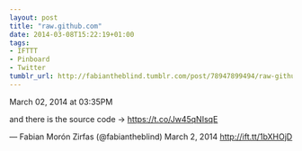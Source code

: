 ```yaml
---
layout: post
title: "raw.github.com"
date: 2014-03-08T15:22:19+01:00
tags:
- IFTTT
- Pinboard
- Twitter
tumblr_url: http://fabiantheblind.tumblr.com/post/78947899494/raw-github-com
---
```

March 02, 2014 at 03:35PM


and there is the source code -> https://t.co/Jw45qNIsqE

— Fabian Morón Zirfas (@fabiantheblind) March 2, 2014
http://ift.tt/1bXHOjD
